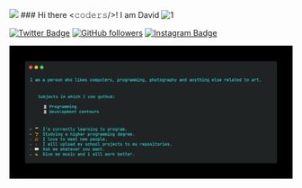 <img src="https://github.com/TheDudeThatCode/TheDudeThatCode/blob/master/Assets/Hi.gif" width="15px"> ### Hi there <𝚌𝚘𝚍𝚎𝚛𝚜/>!  I am David
![1](https://github.com/davidbrodrigues/davidbrodrigues/blob/main/assets/banner.gif)

<div align="centre">

[![Twitter Badge](http://img.shields.io/badge/-@davebr_19-1ca0f1?style=social&logo=twitter&logoColor=blue&link=https://twitter.com/davebr_19)](https://twitter.com/davebr_19) 
[![GitHub followers](https://img.shields.io/github/followers/davidbrodrigues?label=Follow&style=social)](https://github.com/davidbrodrigues)
[![Instagram Badge](https://img.shields.io/badge/-@dave_19-blue?style=social&logo=Instagram&link=https://www.instagram.com/dave_19/)](https://www.instagram.com/dave_19/) 

 </div>

![carbon](https://github.com/davidbrodrigues/davidbrodrigues/blob/main/assets/code.png)
